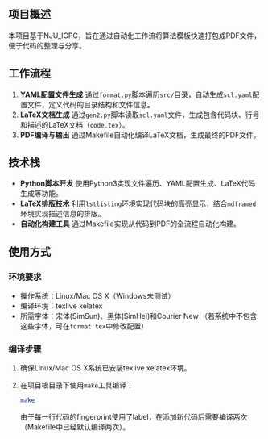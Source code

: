 ## 项目概述

本项目基于NJU_ICPC，旨在通过自动化工作流将算法模板快速打包成PDF文件，便于代码的整理与分享。

## 工作流程

1. **YAML配置文件生成**
   通过`format.py`脚本遍历`src/`目录，自动生成`scl.yaml`配置文件，定义代码的目录结构和文件信息。
2. **LaTeX文档生成**
   通过`gen2.py`脚本读取`scl.yaml`文件，生成包含代码块、行号和描述的LaTeX文档（`code.tex`）。
3. **PDF编译与输出**
   通过Makefile自动化编译LaTeX文档，生成最终的PDF文件。

## 技术栈

- **Python脚本开发**
  使用Python3实现文件遍历、YAML配置生成、LaTeX代码生成等功能。
- **LaTeX排版技术**
  利用`lstlisting`环境实现代码块的高亮显示，结合`mdframed`环境实现描述信息的排版。
- **自动化构建工具**
  通过Makefile实现从代码到PDF的全流程自动化构建。

## 使用方式

### 环境要求

- 操作系统：Linux/Mac OS X（Windows未测试）
- 编译环境：texlive xelatex
- 所需字体：宋体(SimSun)、黑体(SimHei)和Courier New
  （若系统中不包含这些字体，可在`format.tex`中修改配置）

### 编译步骤

1. 确保Linux/Mac OS X系统已安装texlive xelatex环境。

2. 在项目根目录下使用`make`工具编译：

   ```bash
   make
   ```

   由于每一行代码的fingerprint使用了label，在添加新代码后需要编译两次（Makefile中已经默认编译两次）。

